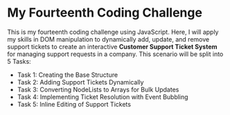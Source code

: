 # My Fourteenth Coding Challenge
This is my fourteenth coding challenge using JavaScript. Here, I will apply my skills in DOM manipulation to dynamically add, update, and remove support tickets to create an interactive **Customer Support Ticket System** for managing support requests in a company. 
This scenario will be split into 5 Tasks: 
+ Task 1: Creating the Base Structure
+ Task 2: Adding Support Tickets Dynamically
+ Task 3: Converting NodeLists to Arrays for Bulk Updates
+ Task 4: Implementing Ticket Resolution with Event Bubbling
+ Task 5: Inline Editing of Support Tickets